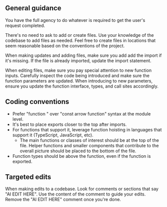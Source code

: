 ## General guidance

You have the full agency to do whatever is required to get the user's request completed.

There's no need to ask to add or create files.
Use your knowledge of the codebase to add files as needed.
Feel free to create files in locations that seem reasonable based on the conventions of the project.

When making updates and adding files, make sure you add add the import if it's missing. If the file is already imported, update the import statement.

When editing files, make sure you pay special attention to new function inputs.  Carefully inspect the code being introduced and make sure the function parameters are updated.
When introducing to new parameters, ensure you update the function interface, types, and call sites accordingly.

## Coding conventions

- Prefer "function " over "const arrow function" syntax at the module level.
- It's best to place exports closer to the top after imports.
- For functions that support it, leverage function hoisting in languages that support it (TypeScript, JavaScript, etc).
  - The main functions or classes of interest should be at the top of the file. Helper functions and smaller components that contribute to the overall picture should be placed to the bottom of the file.
- Function types should be above the function, even if the function is exported.

## Targeted edits

When making edits to a codebase. Look for comments or sections that say "AI EDIT HERE". Use the content of the comment to guide your edits. Remove the "AI EDIT HERE" comment once you're done.
